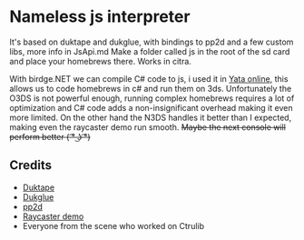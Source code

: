 # Nameless js interpreter
It's based on duktape and dukglue, with bindings to pp2d and a few custom libs, more info in JsApi.md
Make a folder called js in the root of the sd card and place your homebrews there.
Works in citra.

With birdge.NET we can compile C# code to js, i used it in [Yata online](https://github.com/exelix11/Yata-online), this allows us to code homebrews in c# and run them on 3ds.
Unfortunately the O3DS is not powerful enough, running complex homebrews requires a lot of optimization and C# code adds a non-insignificant overhead making it even more limited.
On the other hand the N3DS handles it better than I expected, making even the raycaster demo run smooth.
~~Maybe the next console will perform better ( ͡° ͜ʖ ͡°)~~

## Credits
- [Duktape](http://duktape.org/)
- [Dukglue](https://github.com/Aloshi/dukglue)
- [pp2d](https://github.com/BernardoGiordano/PKSM/tree/master/source/pp2d)
- [Raycaster demo](http://lodev.org/cgtutor/raycasting.html)
- Everyone from the scene who worked on Ctrulib